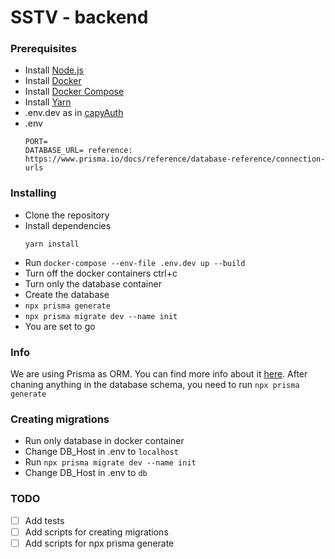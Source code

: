 # SSTV - backend 

### Prerequisites
- Install [Node.js](https://nodejs.org/en/download/)
- Install [Docker](https://docs.docker.com/install/)
- Install [Docker Compose](https://docs.docker.com/compose/install/)
- Install [Yarn](https://yarnpkg.com/lang/en/docs/install/)
- .env.dev as in [capyAuth](https://github.com/kostnerek/capyAuth)
- .env 
    ```
    PORT=
    DATABASE_URL= reference: https://www.prisma.io/docs/reference/database-reference/connection-urls
    ```

### Installing
- Clone the repository
- Install dependencies
    ```
    yarn install
    ```
- Run `docker-compose --env-file .env.dev up --build`
- Turn off the docker containers ctrl+c
- Turn only the database container
- Create the database 
- `npx prisma generate`
- `npx prisma migrate dev --name init`
- You are set to go


### Info 
We are using Prisma as ORM. You can find more info about it [here](https://www.prisma.io/docs/).
After chaning anything in the database schema, you need to run `npx prisma generate`

### Creating migrations
- Run only database in docker container
- Change DB_Host in .env to `localhost`
- Run `npx prisma migrate dev --name init`
- Change DB_Host in .env to `db`


### TODO
- [ ] Add tests
- [ ] Add scripts for creating migrations
- [ ] Add scripts for npx prisma generate 
